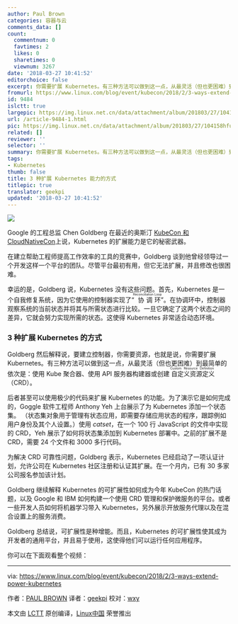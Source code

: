 ```yaml
---
author: Paul Brown
categories: 容器与云
comments_data: []
count:
  commentnum: 0
  favtimes: 2
  likes: 0
  sharetimes: 0
  viewnum: 3267
date: '2018-03-27 10:41:52'
editorchoice: false
excerpt: 你需要扩展 Kubernetes。有三种方法可以做到这一点，从最灵活（但也更困难）到最简单的依次是：使用 Kube 聚合器、使用 API​​ 服务器构建器或创建自定义资源定义（CRD）。
fromurl: https://www.linux.com/blog/event/kubecon/2018/2/3-ways-extend-power-kubernetes
id: 9484
islctt: true
largepic: https://img.linux.net.cn/data/attachment/album/201803/27/104158hfucxmazdauauczy.png
url: /article-9484-1.html
pic: https://img.linux.net.cn/data/attachment/album/201803/27/104158hfucxmazdauauczy.png.thumb.jpg
related: []
reviewer: ''
selector: ''
summary: 你需要扩展 Kubernetes。有三种方法可以做到这一点，从最灵活（但也更困难）到最简单的依次是：使用 Kube 聚合器、使用 API​​ 服务器构建器或创建自定义资源定义（CRD）。
tags:
- Kubernetes
thumb: false
title: 3 种扩展 Kubernetes 能力的方式
titlepic: true
translator: geekpi
updated: '2018-03-27 10:41:52'
---
```


![](/data/attachment/album/201803/27/104158hfucxmazdauauczy.png)


Google 的工程总监 Chen Goldberg 在最近的奥斯汀 [KubeCon 和 CloudNativeCon](http://events17.linuxfoundation.org/events/kubecon-and-cloudnativecon-north-america)上说，Kubernetes 的扩展能力是它的秘密武器。


在建立帮助工程师提高工作效率的工具的竞赛中，Goldberg 谈到他曾经领导过一个开发这样一个平台的团队。尽管平台最初有用，但它无法扩展，并且修改也很困难。


幸运的是，Goldberg 说，Kubernetes 没有这些问题。首先，Kubernetes 是一个自我修复系统，因为它使用的控制器实现了“<ruby> 协调环 <rt>  Reconciliation Loop </rt></ruby>”。在协调环中，控制器观察系统的当前状态并将其与所需状态进行比较。一旦它确定了这两个状态之间的差异，它就会努力实现所需的状态。这使得 Kubernetes 非常适合动态环境。


### 3 种扩展 Kubernetes 的方式


Goldberg 然后解释说，要建立控制器，你需要资源，也就是说，你需要扩展 Kubernetes。有三种方法可以做到这一点，从最灵活（但也更困难）到最简单的依次是：使用 Kube 聚合器、使用 API​​ 服务器构建器或创建<ruby> 自定义资源定义 <rt>  Custom Resource Definition </rt></ruby>（CRD）。


后者甚至可以使用极少的代码来扩展 Kubernetes 的功能。为了演示它是如何完成的，Goggle 软件工程师 Anthony Yeh 上台展示了为 Kubernetes 添加一个状态集。 （状态集对象用于管理有状态应用，即需要存储应用状态的程序，跟踪例如用户身份及其个人设置。）使用 *catset*，在一个 100 行 JavaScript 的文件中实现的 CRD，Yeh 展示了如何将状态集添加到 Kubernetes 部署中。之前的扩展不是 CRD，需要 24 个文件和 3000 多行代码。


为解决 CRD 可靠性问题，Goldberg 表示，Kubernetes 已经启动了一项认证计划，允许公司在 Kubernetes 社区注册和认证其扩展。在一个月内，已有 30 多家公司报名参加该计划。


Goldberg 继续解释 Kubernetes 的可扩展性如何成为今年 KubeCon 的热门话题，以及 Google 和 IBM 如何构建一个使用 CRD 管理和保护微服务的平台。或者一些开发人员如何将机器学习带入 Kubernetes，另外展示开放服务代理以及在混合设置上的服务消费。


Goldberg 总结说，可扩展性是种增能。而且，Kubernetes 的可扩展性使其成为开发者的通用平台，并且易于使用，这使得他们可以运行任何应用程序。


你可以在下面观看整个视频：








---


via: <https://www.linux.com/blog/event/kubecon/2018/2/3-ways-extend-power-kubernetes>


作者：[PAUL BROWN](https://www.linux.com/users/bro66) 译者：[geekpi](https://github.com/geekpi) 校对：[wxy](https://github.com/wxy)


本文由 [LCTT](https://github.com/LCTT/TranslateProject) 原创编译，[Linux中国](https://linux.cn/) 荣誉推出